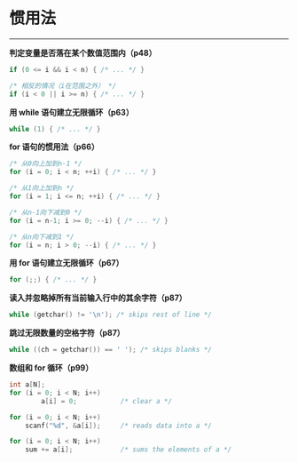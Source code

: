 # 惯用法

---

**判定变量是否落在某个数值范围内（p48）**

```c
if (0 <= i && i < n) { /* ... */ }

/* 相反的情况（i在范围之外） */
if (i < 0 || i >= n) { /* ... */ }
```

**用 while 语句建立无限循环（p63）**

```c
while (1) { /* ... */ }
```

**for 语句的惯用法（p66）**

```c
/* 从0向上加到n-1 */
for (i = 0; i < n; ++i) { /* ... */ }

/* 从1向上加到n */
for (i = 1; i <= n; ++i) { /* ... */ }

/* 从n-1向下减到0 */
for (i = n-1; i >= 0; --i) { /* ... */ }

/* 从n向下减到1 */
for (i = n; i > 0; --i) { /* ... */ }
```

**用 for 语句建立无限循环（p67）**

```c
for (;;) { /* ... */ }
```

**读入并忽略掉所有当前输入行中的其余字符（p87）**

```c
while (getchar() != '\n'); /* skips rest of line */
```

**跳过无限数量的空格字符（p87）**

```c
while ((ch = getchar()) == ' '); /* skips blanks */
```

**数组和 for 循环（p99）**

```c
int a[N];
for (i = 0; i < N; i++)
		a[i] = 0;			/* clear a */

for (i = 0; i < N; i++)
	scanf("%d", &a[i]);		/* reads data into a */

for (i = 0; i < N; i++)
	sum += a[i];			/* sums the elements of a */
```
